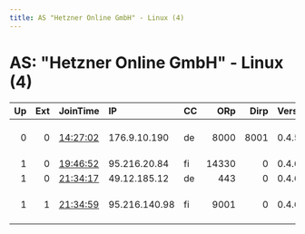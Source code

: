```yaml
---
title: AS "Hetzner Online GmbH" - Linux (4)
---
```


# AS: "Hetzner Online GmbH" - Linux (4)

|   Up |   Ext | JoinTime                                                                                              | IP            | CC   |   ORp |   Dirp | Version   | Contact                      | Nickname   |   eFamMembers |
|-----:|------:|:------------------------------------------------------------------------------------------------------|:--------------|:-----|------:|-------:|:----------|:-----------------------------|:-----------|--------------:|
|    0 |     0 | [14:27:02](https://nusenu.github.io/OrNetStats/w/relay/A526EBF14CE28181E57EDA7D631B9B074A16AE76.html) | 176.9.10.190  | de   |  8000 |   8001 | 0.4.5.10  | Random Person &lt;info AT al | Gisela     |             1 |
|    1 |     0 | [19:46:52](https://nusenu.github.io/OrNetStats/w/relay/99E2175AA39E737F6D9AEC3D05385DCC526A2319.html) | 95.216.20.84  | fi   | 14330 |      0 | 0.4.6.10  | cybe@iki.fi                  | Gully      |             2 |
|    1 |     0 | [21:34:17](https://nusenu.github.io/OrNetStats/w/relay/0DF8DA7A192F8CB38E94CA35F4386EBC7D8E19B5.html) | 49.12.185.12  | de   |   443 |      0 | 0.4.6.10  | None                         | Lemonjuice |             1 |
|    1 |     1 | [21:34:59](https://nusenu.github.io/OrNetStats/w/relay/4755163F4C1E102E727E46A8A29B15F7591CA447.html) | 95.216.140.98 | fi   |  9001 |      0 | 0.4.6.10  | ContactInfo email:shay s     | SSRelay    |             1 |
